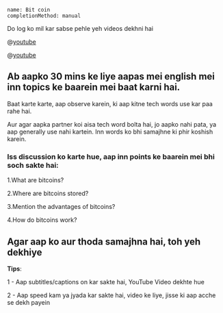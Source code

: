 ```ngMeta
name: Bit coin
completionMethod: manual
```

Do log ko mil kar sabse pehle yeh videos dekhni hai

@[youtube](Um63OQz3bjo&t=1s)


@[youtube](Um63OQz3bjo&t=1s)




## Ab aapko 30 mins ke liye aapas mei english mei inn topics ke baarein mei baat karni hai.

Baat karte karte, aap observe karein, ki aap kitne tech words use kar paa rahe hai.


Aur agar aapka partner koi aisa tech word bolta hai, jo aapko nahi pata, ya aap generally use nahi kartein. Inn words ko bhi samajhne ki phir koshish karein.


### Iss discussion ko karte hue, aap inn points ke baarein mei bhi soch sakte hai:


1.What are bitcoins?


2.Where are bitcoins stored?


3.Mention the advantages of bitcoins?


4.How do bitcoins work?



## Agar aap ko aur thoda samajhna hai, toh yeh dekhiye

**Tips**:

1 - Aap subtitles/captions on kar sakte hai, YouTube Video dekhte hue


2 - Aap speed kam ya jyada kar sakte hai, video ke liye, jisse ki aap acche se dekh payein
 
